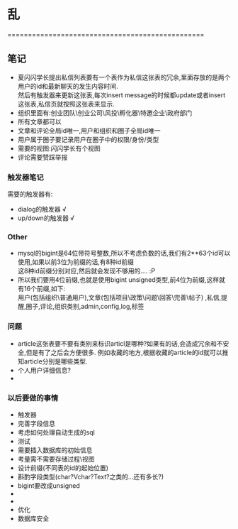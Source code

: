 # 乱
================================================

## 笔记
- 夏闪闪学长提出私信列表要有一个表作为私信这张表的冗余,里面存放的是两个用户的id和最新聊天的发生内容时间.  
然后有触发器来更新这张表,每次insert message的时候都update或者insert这张表,私信页就按照这张表来显示.
- 组织里面有:创业团队\创业公司\风投\孵化器\特邀企业\政府部门
- 所有文章都可以
- 文章和评论全局id唯一,用户和组织和圈子全局id唯一
- 用户属于圈子要记录用户在圈子中的权限/身份/类型
- 需要的视图:闪闪学长有个视图
- 评论需要赞踩举报

### 触发器笔记
需要的触发器有:
- dialog的触发器 √
- up/down的触发器 √

### Other
- mysql的bigint是64位带符号整数,所以不考虑负数的话,我们有2**63个id可以使用,如果以前3位为前缀的话,有8种id前缀  
  这8种id前缀分别对应,然后就会发现不够用的....   :P     
- 所以我们要用4位前缀,也就是使用bigint unsigned类型,前4位为前缀,这样就有16个前缀,如下:   
  用户(包括组织\普通用户),文章(包括项目\政策\问题\回答\完善\帖子)  ,私信,提醒,圈子,评论,组织类别,admin,config,log,标签   

### 问题
- article这张表要不要有类别来标识articl是哪种?如果有的话,会造成冗余和不安全,但是有了之后会方便很多.    例如收藏的地方,根据收藏的article的id就可以推知article分别是哪些类型.    
- 个人用户详细信息?
- 

### 以后要做的事情
- 触发器
- 完善字段信息
- 考虑如何处理自动生成的sql
- 测试
- 需要插入数据库的初始信息
- 考量需不需要存储过程\视图
- 设计前缀(不同表的id的起始位置)
- 斟酌字段类型(char?Vchar?Text?之类的...还有多长?)
- bigint要改成unsigned
- 
- 
- 优化
- 数据库安全